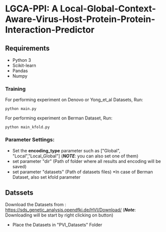 # LGCA-PPI: A Local-Global-Context-Aware-Virus-Host-Protein-Protein-Interaction-Predictor

## Requirements
* Python 3
* Scikit-learn
* Pandas
* Numpy

### Training

For performing experiment on Denovo or Yong_et_al Datasets, Run:

    python main.py


For performing experiment on Berman Dataset, Run:

    python main_kfold.py


### Parameter Settings:
* Set the **encoding_type** parameter such as ["Global", "Local","Local_Global"] (***NOTE***: you can also set one of them)
* set parameter "dir" (Path of folder where all results and encoding will be saved)
* set parameter "datasets" (Path of datasets files)
*In case of Berman Dataset, also set kfold parameter

## Datssets
Download the Datasets from :
https://sds_genetic_analysis.opendfki.de/HVI/Download/ (***Note***: Downloading will be start by right clicking on button)

* Place the Datasets in "PVI_Datasets" Folder
